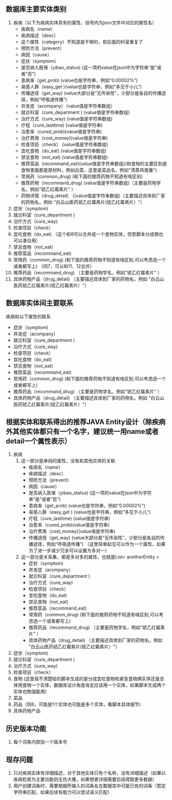 ## 数据库主要实体类别

1. 疾病（以下为疾病实体具有的属性，括号内为json文件中对应的属性名）
   * 疾病名（name）
   * 疾病描述（desc）
   * 这个属性（category）不知道是干嘛的，和后面的科室重复了
   * 预防方法（prevent）
   * 病因（cause）
   * 症状（symptom）
   * 是否纳入医保（yibao_status)   (这一项的value在json中为字符串“是”或者“否”)
   * 患病率（get_prob) (value也是字符串，例如"0.00002%")
   * 易感人群（easy_get )(value也是字符串，例如“多见于小儿”)
   * 传播途径（get_way) (value大部分是“无传染性”，少部分是各自的传播途径，例如“呼吸道传播”)
   * 并发症（acompany）（value值是字符串数组）
   * 就诊科室（cure_department ) (value值是字符串数组)
   * 治疗方式（cure_way) (value值是字符串数组)
   * 疗程（cure_lasttime) (value值是字符串)
   * 治愈率（cured_prob)(value值是字符串)
   * 治疗费用（cost_money)(value值是字符串)
   * 检查项目（check） (value值是字符串数组)
   * 宜吃食物（do_eat) (value值是字符串数组)
   * 禁忌食物（not_eat) (value值是字符串数组)
   * 推荐菜品（recommand_eat)(value值是字符串数组)(和食物的主要区别是食物里面都是原材料，例如白菜，这里是菜品名，例如"清蒸鸡蛋羹")
   * 常用药（common_drug) (和下面的推荐药物不知道有啥区别)
   * 推荐药物（recommand_drug) (value值是字符串数组)（主要是药物学名，例如"琥乙红霉素片" ）
   * 药物详情（drug_detail) （(value值是字符串数组)（主要描述具体到厂家的药物名，例如 "白云山医药琥乙红霉素片(琥乙红霉素片）"）
2. 症状（symptom)
3. 就诊科室（cure_department ) 
4. 治疗方式（cure_way)
5. 检查项目（check） 
6. 宜吃食物（do_eat)  （这个和8可以合并成一个食物实体，但若脚本分成俩也可以凑合用）
7. 禁忌食物（not_eat) 
8. 推荐菜品（recommand_eat)
9. 常用药（common_drug) (和下面的推荐药物不知道有啥区别,可以考虑选一个或者都写上) （同7，可以和11、12合并）
10. 推荐药品（recommand_drug) （主要是药物学名，例如"琥乙红霉素片" ）
11. 具体药物产品（drug_detail) （主要描述具体到厂家的药物名，例如 "白云山医药琥乙红霉素片(琥乙红霉素片）"）

## 数据库实体间主要联系

疾病和以下属性的联系

* 症状（symptom)
* 并发症（acompany）
* 就诊科室（cure_department ) 
* 治疗方式（cure_way)
* 检查项目（check） 
* 宜吃食物（do_eat) 
* 禁忌食物（not_eat) 
* 推荐菜品（recommand_eat)
* 常用药（common_drug) (和下面的推荐药物不知道有啥区别,可以考虑选一个或者都写上)
* 推荐药品（recommand_drug) （主要是药物学名，例如"琥乙红霉素片" ）
* 具体药物产品（drug_detail) （主要描述具体到厂家的药物名，例如 "白云山医药琥乙红霉素片(琥乙红霉素片）"）

## 根据实体和联系得出的推荐JAVA Entity设计（除疾病外其他实体都只有一个名字，建议统一用name或者detail一个属性表示）

1. 疾病
   1. 这一部分是单纯的属性，没有和其他实体的关联
      * 疾病名（name）
      * 疾病描述（desc）
      * 预防方法（prevent）
      * 病因（cause）
      * 是否纳入医保（yibao_status)   (这一项的value在json中为字符串“是”或者“否”)
      * 患病率（get_prob) (value也是字符串，例如"0.00002%")
      * 易感人群（easy_get ) (value也是字符串，例如“多见于小儿”)
      * 疗程（cure_lasttime) (value值是字符串)
      * 治愈率（cured_prob)(value值是字符串)
      * 治疗费用（cost_money)(value值是字符串)
      * 传播途径（get_way) (value大部分是“无传染性”，少部分是各自的传播途径，例如“呼吸道传播”) （这里简单起见可以作为一个属性，如果为了进一步减少冗余可以设置为多对一）
   2. 这一部分是关系集，都是多对多的属性，也就是List< anotherEntity >
      * 症状（symptom)
      * 并发症（acompany）
      * 就诊科室（cure_department ) 
      * 治疗方式（cure_way)
      * 检查项目（check） 
      * 宜吃食物（do_eat) 
      * 禁忌食物（not_eat) 
      * 推荐菜品（recommand_eat)
      * 常用药（common_drug) (和下面的推荐药物不知道有啥区别,可以考虑选一个或者都写上)
      * 推荐药品（recommand_drug) （主要是药物学名，例如"琥乙红霉素片" ）
      * 具体药物产品（drug_detail) （主要描述具体到厂家的药物名，例如 "白云山医药琥乙红霉素片(琥乙红霉素片）"）
2. 症状（symptom)
3. 就诊科室（cure_department ) 
4. 治疗方式（cure_way)
5. 检查项目（check） 
6.  食物 (这里我不清楚给的脚本生成的是分成宜吃食物和紧急食物俩实体还是总体用食物一个实体，数据库设计角度肯定应该用一个实体，如果脚本生成两个实体也勉强能用)
7.  菜品
8.  药品（同6，可能是1个实体也可能是多个实体，看脚本具体细节）
9.  具体药物产品

## 历史版本功能

1. 每个词条内部加一个版本号

## 现存问题

1. 只对疾病实体有详细描述，对于其他实体只有个名称，没有详细描述（如果以疾病检索为主要功能则无伤大雅，如果想更详细需要后续爬取更多数据）
2. 用户创建词条时，需要根据所输入的词条名在数据库中可能已有的词条（暂定字符串匹配，如果后续有能力可以尝试语义匹配）